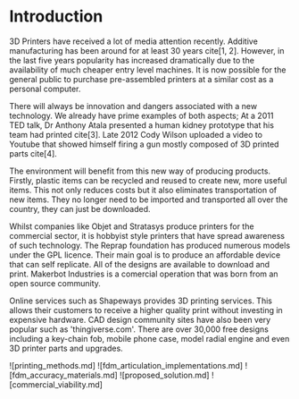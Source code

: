 Introduction
============

3D Printers have received a lot of media attention recently. Additive manufacturing has been around for at least 30 years cite[1, 2]. However, in the last five years popularity has increased dramatically due to the availability of much cheaper entry level machines. It is now possible for the general public to purchase pre-assembled printers at a similar cost as a personal computer.

There will always be innovation and dangers associated with a new technology. We already have prime examples of both aspects; At a 2011 TED talk, Dr Anthony Atala presented a human kidney prototype that his team had printed cite[3]. Late 2012 Cody Wilson uploaded a video to Youtube that showed himself firing a gun mostly composed of 3D printed parts cite[4].

The environment will benefit from this new way of producing products. Firstly, plastic items can be recycled and reused to create new, more useful items. This not only reduces costs but it also eliminates transportation of new items. They no longer need to be imported and transported all over the country, they can just be downloaded.

Whilst companies like Objet and Stratasys produce printers for the commercial sector, it is hobbyist style printers that have spread awareness of such technology. The Reprap foundation has produced numerous models under the GPL licence. Their main goal is to produce an affordable device that can self replicate. All of the designs are available to download and print. Makerbot Industries is a comercial operation that was born from an open source community.

Online services such as Shapeways provides 3D printing services. This allows their customers to receive a higher quality print without investing in expensive hardware. CAD design community sites have also been very popular such as 'thingiverse.com'. There are over 30,000 free designs including a key-chain fob, mobile phone case, model radial engine and even 3D printer parts and upgrades.

![printing_methods.md]
![fdm_articulation_implementations.md]
![fdm_accuracy_materials.md]
![proposed_solution.md]
![commercial_viability.md]
